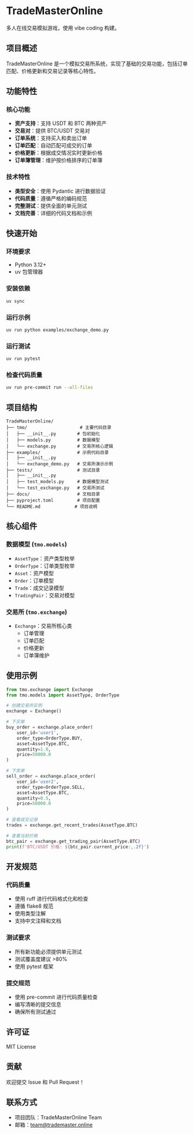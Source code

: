 # TradeMasterOnline

多人在线交易模拟游戏，使用 vibe coding 构建。

## 项目概述

TradeMasterOnline 是一个模拟交易所系统，实现了基础的交易功能，包括订单匹配、价格更新和交易记录等核心特性。

## 功能特性

### 核心功能
- **资产支持**：支持 USDT 和 BTC 两种资产
- **交易对**：提供 BTC/USDT 交易对
- **订单系统**：支持买入和卖出订单
- **订单匹配**：自动匹配可成交的订单
- **价格更新**：根据成交情况实时更新价格
- **订单簿管理**：维护按价格排序的订单簿

### 技术特性
- **类型安全**：使用 Pydantic 进行数据验证
- **代码质量**：遵循严格的编码规范
- **完整测试**：提供全面的单元测试
- **文档完善**：详细的代码文档和示例

## 快速开始

### 环境要求
- Python 3.12+
- uv 包管理器

### 安装依赖
```bash
uv sync
```

### 运行示例
```bash
uv run python examples/exchange_demo.py
```

### 运行测试
```bash
uv run pytest
```

### 检查代码质量
```bash
uv run pre-commit run --all-files
```

## 项目结构

```
TradeMasterOnline/
├── tmo/                    # 主要代码目录
│   ├── __init__.py        # 包初始化
│   ├── models.py          # 数据模型
│   └── exchange.py        # 交易所核心逻辑
├── examples/              # 示例代码目录
│   ├── __init__.py
│   └── exchange_demo.py   # 交易所演示示例
├── tests/                 # 测试目录
│   ├── __init__.py
│   ├── test_models.py     # 数据模型测试
│   └── test_exchange.py   # 交易所测试
├── docs/                  # 文档目录
├── pyproject.toml         # 项目配置
└── README.md             # 项目说明
```

## 核心组件

### 数据模型 (`tmo.models`)
- `AssetType`：资产类型枚举
- `OrderType`：订单类型枚举
- `Asset`：资产模型
- `Order`：订单模型
- `Trade`：成交记录模型
- `TradingPair`：交易对模型

### 交易所 (`tmo.exchange`)
- `Exchange`：交易所核心类
  - 订单管理
  - 订单匹配
  - 价格更新
  - 订单簿维护

## 使用示例

```python
from tmo.exchange import Exchange
from tmo.models import AssetType, OrderType

# 创建交易所实例
exchange = Exchange()

# 下买单
buy_order = exchange.place_order(
    user_id='user1',
    order_type=OrderType.BUY,
    asset=AssetType.BTC,
    quantity=1.0,
    price=50000.0
)

# 下卖单
sell_order = exchange.place_order(
    user_id='user2',
    order_type=OrderType.SELL,
    asset=AssetType.BTC,
    quantity=0.5,
    price=50000.0
)

# 查看成交记录
trades = exchange.get_recent_trades(AssetType.BTC)

# 查看当前价格
btc_pair = exchange.get_trading_pair(AssetType.BTC)
print(f'BTC/USDT 价格: ${btc_pair.current_price:,.2f}')
```

## 开发规范

### 代码质量
- 使用 ruff 进行代码格式化和检查
- 遵循 flake8 规范
- 使用类型注解
- 支持中文注释和文档

### 测试要求
- 所有新功能必须提供单元测试
- 测试覆盖度建议 >80%
- 使用 pytest 框架

### 提交规范
- 使用 pre-commit 进行代码质量检查
- 编写清晰的提交信息
- 确保所有测试通过

## 许可证

MIT License

## 贡献

欢迎提交 Issue 和 Pull Request！

## 联系方式

- 项目团队：TradeMasterOnline Team
- 邮箱：team@trademaster.online
